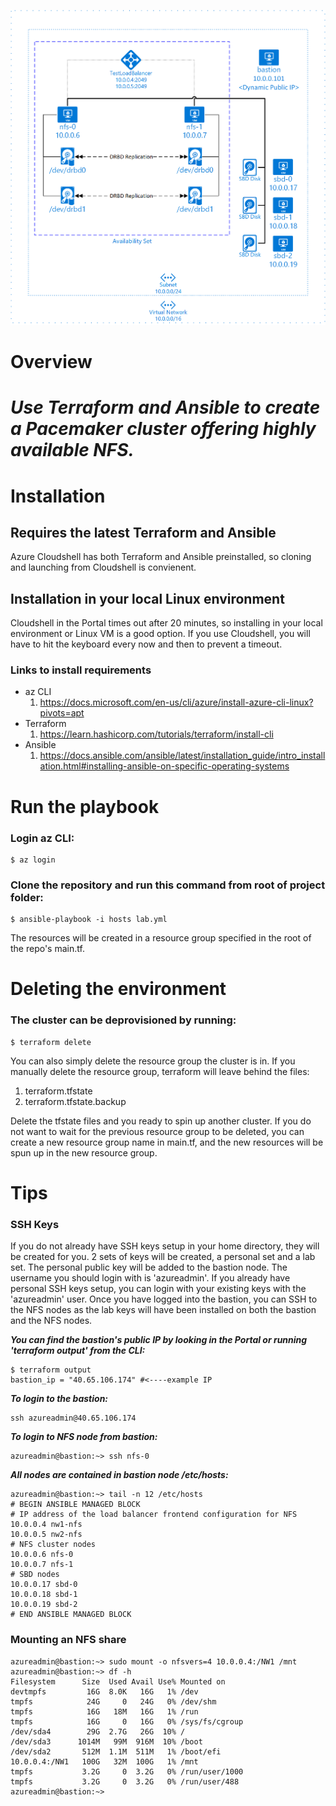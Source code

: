 ![image info](NFS_HA.png)
# Overview
# ***Use Terraform and Ansible to create a Pacemaker cluster offering highly available NFS.*** 
# Installation
## Requires the latest Terraform and Ansible
Azure Cloudshell has both Terraform and Ansible preinstalled, so cloning and launching from Cloudshell is convienent.
## Installation in your local Linux environment 
Cloudshell in the Portal times out after 20 minutes, so installing in your local environment or Linux VM is a good option.  If you use Cloudshell, you will have to hit the keyboard every now and then to prevent a timeout.
### Links to install requirements
- az CLI
    1. https://docs.microsoft.com/en-us/cli/azure/install-azure-cli-linux?pivots=apt
- Terraform
    1. https://learn.hashicorp.com/tutorials/terraform/install-cli
- Ansible    
    1. https://docs.ansible.com/ansible/latest/installation_guide/intro_installation.html#installing-ansible-on-specific-operating-systems

# Run the playbook
### Login az CLI:
```console
$ az login
```  
### Clone the repository and run this command from root of project folder:
```console
$ ansible-playbook -i hosts lab.yml
```  
The resources will be created in a resource group specified in the root of the repo's main.tf.

# Deleting the environment
### The cluster can be deprovisioned by running:
```console
$ terraform delete
```  
You can also simply delete the resource group the cluster is in.  If you manually delete the resource group, terraform will leave behind the files:
1. terraform.tfstate
1. terraform.tfstate.backup

Delete the tfstate files and you ready to spin up another cluster.  If you do not want to wait for the previous resource group to be deleted, you can create a new resource group name in main.tf, and the new resources will be spun up in the new resource group.

# Tips

### SSH Keys
If you do not already have SSH keys setup in your home directory, they will be created for you.  2 sets of keys will be created, a personal set and a lab set.  The personal public key will be added to the bastion node.  The username you should login with is 'azureadmin'.  If you already have personal SSH keys setup, you can login with your existing keys with the 'azureadmin' user.  Once you have logged into the bastion, you can SSH to the NFS nodes as the lab keys will have been installed on both the bastion and the NFS nodes.

***You can find the bastion's public IP by looking in the Portal or running 'terraform output' from the CLI:***
```console
$ terraform output  
bastion_ip = "40.65.106.174" #<----example IP
```  
***To login to the bastion:***
```console
ssh azureadmin@40.65.106.174  
```  
***To login to NFS node from bastion:***  
```console
azureadmin@bastion:~> ssh nfs-0
```  
***All nodes are contained in bastion node /etc/hosts:***
```console
azureadmin@bastion:~> tail -n 12 /etc/hosts
# BEGIN ANSIBLE MANAGED BLOCK
# IP address of the load balancer frontend configuration for NFS
10.0.0.4 nw1-nfs
10.0.0.5 nw2-nfs
# NFS cluster nodes
10.0.0.6 nfs-0
10.0.0.7 nfs-1
# SBD nodes
10.0.0.17 sbd-0
10.0.0.18 sbd-1
10.0.0.19 sbd-2
# END ANSIBLE MANAGED BLOCK
```  
### Mounting an NFS share  
```console
azureadmin@bastion:~> sudo mount -o nfsvers=4 10.0.0.4:/NW1 /mnt  
azureadmin@bastion:~> df -h  
Filesystem      Size  Used Avail Use% Mounted on  
devtmpfs         16G  8.0K   16G   1% /dev  
tmpfs            24G     0   24G   0% /dev/shm  
tmpfs            16G   18M   16G   1% /run  
tmpfs            16G     0   16G   0% /sys/fs/cgroup  
/dev/sda4        29G  2.7G   26G  10% /  
/dev/sda3      1014M   99M  916M  10% /boot  
/dev/sda2       512M  1.1M  511M   1% /boot/efi  
10.0.0.4:/NW1   100G   32M  100G   1% /mnt  
tmpfs           3.2G     0  3.2G   0% /run/user/1000  
tmpfs           3.2G     0  3.2G   0% /run/user/488  
azureadmin@bastion:~>
```
